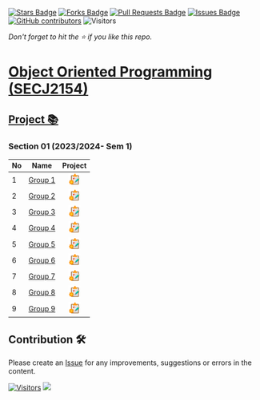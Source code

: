<a href="https://github.com/jjn7702/SECJ1023-PT2/stargazers"><img src="https://img.shields.io/github/stars/jjn7702/SECJ1023-PT2" alt="Stars Badge"/></a>
<a href="https://github.com/jjn7702/SECJ1023-PT2/network/members"><img src="https://img.shields.io/github/forks/jjn7702/SECJ1023-PT2" alt="Forks Badge"/></a>
<a href="https://github.com/jjn7702/SECJ1023-PT2/pulls"><img src="https://img.shields.io/github/issues-pr/jjn7702/SECJ1023-PT2" alt="Pull Requests Badge"/></a>
<a href="https://github.com/jjn7702/SECJ1023-PT2/issues"><img src="https://img.shields.io/github/issues/jjn7702/SECJ1023-PT2" alt="Issues Badge"/></a>
<a href="https://github.com/jjn7702/SECJ1023-PT2/graphs/contributors"><img alt="GitHub contributors" src="https://img.shields.io/github/contributors/jjn7702/SECJ1023-PT2?color=2b9348"></a>
![Visitors](https://api.visitorbadge.io/api/visitors?path=https%3A%2F%2Fgithub.com%2Fjjn7702%2FSECJ1023-PT2&labelColor=%23d9e3f0&countColor=%23697689&style=flat)

_Don't forget to hit the :star: if you like this repo._

# [Object Oriented Programming (SECJ2154)](/.)

## [Project 📚](/Submission/Readme.md) 

### Section 01 (2023/2024- Sem 1)

| No | Name | Project |
| --- | --- | :---: |
| 1 | [Group 1](../sec01_perdana/Group1/readme.md) | <a href="../sec01_perdana/Group1/readme.md"><img src="/./images/clipboard.png" width="24px" height="24px" ></a> |
| 2 | [Group 2](../sec01_perdana/Group2/readme.md) | <a href="../sec01_perdana/Group2/readme.md" ><img src="/./images/clipboard.png" width="24px" height="24px" ></a> |
| 3 | [Group 3](../sec01_perdana/Group3/readme.md) | <a href="../sec01_perdana/Group3/readme.md" ><img src="/./images/clipboard.png" width="24px" height="24px" ></a> |
| 4 | [Group 4](../sec01_perdana/Group4/readme.md) | <a href="../sec01_perdana/Group4/readme.md" ><img src="/./images/clipboard.png" width="24px" height="24px" ></a> |
| 5 | [Group 5](../sec01_perdana/Group5/readme.md) | <a href="../sec01_perdana/Group5/readme.md" ><img src="/./images/clipboard.png" width="24px" height="24px" ></a> |
| 6 | [Group 6](../sec01_perdana/Group6/readme.md) | <a href="../sec01_perdana/Group6/readme.md" ><img src="/./images/clipboard.png" width="24px" height="24px" ></a> |
| 7 | [Group 7](../sec01_perdana/Group7/readme.md) | <a href="../sec01_perdana/Group7/readme.md" ><img src="/./images/clipboard.png" width="24px" height="24px" ></a> |
| 8 | [Group 8](../sec01_perdana/Group%208/readme.md) | <a href="../sec01_perdana/Group%208/readme.md" ><img src="/./images/clipboard.png" width="24px" height="24px" ></a> |
| 9 | [Group 9](../sec01_perdana/Group9/readme.md) | <a href="../sec01_perdana/Group9/readme.md" ><img src="/./images/clipboard.png" width="24px" height="24px" ></a> |

## Contribution 🛠️
Please create an [Issue](https://github.com/jjn7702/SECJ1023-PT2/issues) for any improvements, suggestions or errors in the content.

[![Visitors](https://api.visitorbadge.io/api/visitors?path=https%3A%2F%2Fgithub.com%2Fjjn7702&labelColor=%23697689&countColor=%23555555&style=plastic)](https://visitorbadge.io/status?path=https%3A%2F%2Fgithub.com%2Fjjn7702)
![](https://hit.yhype.me/github/profile?user_id=81284918)
